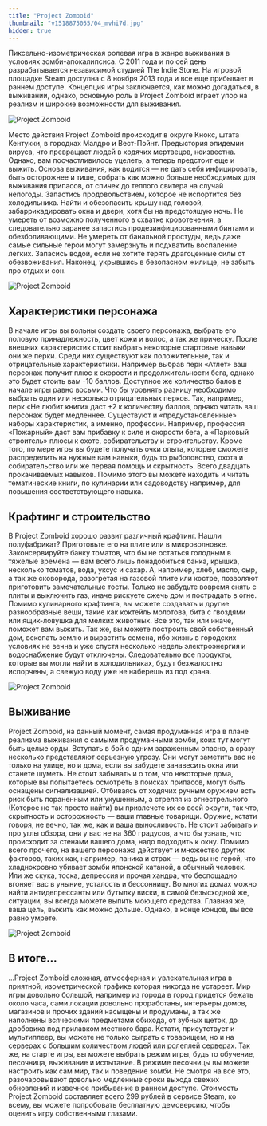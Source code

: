 ```yaml
---
title: "Project Zomboid"
thumbnail: "v1518875055/04_mvhi7d.jpg"
hidden: true
---
```


Пиксельно-изометрическая ролевая игра в жанре выживания в условиях зомби-апокалипсиса. С 2011 года и по сей день разрабатывается независимой студией The Indie Stone. На игровой площадке Steam доступна с 8 ноября 2013 года и все еще прибывает в раннем доступе. Концепция игры заключается, как можно догадаться, в выживании, однако, основную роль в Project Zomboid играет упор на реализм и широкие возможности для выживания.

![Project Zomboid][image-1]

Место действия Project Zomboid происходит в округе Кнокс, штата Кентукки, в городках Малдро и Вест-Пойнт. Предыстория эпидемии вируса, что превращает людей в ходячих мертвецов, неизвестна. Однако, вам посчастливилось уцелеть, а теперь предстоит еще и выжить. Основа выживания, как водится — не дать себя инфицировать, быть осторожнее и тише, собрать как можно больше необходимых для выживания припасов, от спичек до теплого свитера на случай непогоды. Запастись продовольствием, которое не испортится без холодильника. Найти и обезопасить крышу над головой, забаррикадировать окна и двери, хотя бы на предстоящую ночь. Не умереть от возможно полученного в схватке кровотечения, а следовательно заранее запастись продезинфицированными бинтами и обезболивающими. Не умереть от банальной простуды, ведь даже самые сильные герои могут замерзнуть и подхватить воспаление легких. Запасись водой, если не хотите терять драгоценные силы от обезвоживания. Наконец, укрывшись в безопасном жилище, не забыть про отдых и сон.

![Project Zomboid][image-2]

## Характеристики персонажа

В начале игры вы вольны создать своего персонажа, выбрать его половую принадлежность, цвет кожи и волос, а так же прическу. После внешних характеристик стоит выбрать некоторые стартовые навыки они же перки. Среди них существуют как положительные, так и отрицательные характеристики. Например выбрав перк «Атлет» ваш персонаж получит плюс к скорости и продолжительности бега, однако это будет стоить вам -10 баллов. Доступное же количество балов в начале игры равно восьми. Что бы уровнять разницу необходимо выбрать один или несколько отрицательных перков. Так, например, перк «Не любит книги» даст +2 к количеству баллов, однако читать ваш персонаж будет медленнее. Существуют и «предустановленные» наборы характеристик, а именно, профессии. Например, профессия «Пожарный» даст вам прибавку к силе и скорости бега, а «Парковый строитель» плюсы к охоте, собирательству и строительству. Кроме того, по мере игры вы будете получать очки опыта, которые сможете распределить на нужные вам навыки, будь то рыболовство, охота и собирательство или же первая помощь и скрытность. Всего двадцать прокачиваемых навыков. Помимо этого вы можете находить и читать тематические книги, по кулинарии или садоводству например, для повышения соответствующего навыка.

## Крафтинг и строительство

В Project Zomboid хорошо развит различный крафтинг. Нашли полуфабрикат? Приготовьте его на плите или в микроволновке. Законсервируйте банку томатов, что бы не остаться голодным в тяжелые времена — вам всего лишь понадобиться банка, крышка, несколько томатов, вода, уксус и сахар. А, например, хлеб, масло, сыр, а так же сковорода, разогретая на газовой плите или костре, позволяют приготовить замечательные тосты. Только не забудьте вовремя снять с плиты и выключить газ, иначе рискуете сжечь дом и пострадать в огне. Помимо кулинарного крафтинга, вы можете создавать и другие разнообразные вещи, такие как коктейль молотова, бита с гвоздями или ящик-ловушка для мелких животных. Все это, так или иначе, поможет вам выжить. Так же, вы можете построить свой собственный дом, вскопать землю и вырастить семена, ибо жизнь в городских условиях не вечна и уже спустя несколько недель электроэнергия и водоснабжение будут отключены. Следовательно все продукты, которые вы могли найти в холодильниках, будут безжалостно испорчены, а свежую воду уже не наберешь из под крана.

![Project Zomboid][image-3]

## Выживание

Project Zomboid, на данный момент, самая продуманная игра в плане реализма выживания с самыми продуманными зомби, коих тут могут быть целые орды. Вступать в бой с одним зараженным опасно, а сразу несколько представляют серьезную угрозу. Они могут заметить вас не только на улице, но и дома, если вы забудете занавесить окна или станете шуметь. Не стоит забывать и о том, что некоторые дома, которые вы попытаетесь осмотреть в поисках припасов, могут быть оснащены сигнализацией. Отбиваясь от ходячих ручным оружием есть риск быть пораненным или укушенным, а стреляя из огнестрельного (Которое не так просто найти) вы привлечете их со всей округи, так что, скрытность и осторожность — ваши главные товарищи. Оружие, кстати говоря, не вечно, так же, как и ваша выносливость. Не стоит забывать и про углы обзора, они у вас не на 360 градусов, а что бы узнать, что происходит за стенами вашего дома, надо подходить к окну. Помимо всего прочего, на вашего персонажа действует и множество других факторов, таких как, например, паника и страх — ведь вы не герой, что хладнокровно убивает зомби японской катаной, а обычный человек. Или же скука, тоска, депрессия и прочая хандра, что беспощадно вгоняет вас в уныние, усталость и бессонницу. Во многих домах можно найти антидепрессанты или бутылку виски, в самой безысходной же, ситуации, вы всегда можете выпить моющего средства. Главная же, ваша цель, выжить как можно дольше. Однако, в конце концов, вы все равно умрете.

![Project Zomboid][image-4]

## В итоге…

…Project Zomboid сложная, атмосферная и увлекательная игра в приятной, изометрической графике которая никогда не устареет. Мир игры довольно большой, например из города в город придется бежать около часа, сами локации довольно проработаны, интерьеры домов, магазинов и прочих зданий насыщены и продуманы, а так же наполнены всяческими предметами обихода, от зубных щеток, до дробовика под прилавком местного бара. Кстати, присутствует и мультиплеер, вы можете не только сыграть с товарищем, но и на серверах с большим количеством людей или ролеплей серверах. Так же, на старте игры, вы можете выбрать режим игры, будь то обучение, песочница, выживание и испытание. В режиме песочницы вы можете настроить как сам мир, так и поведение зомби. Не смотря на все это, разочаровывают довольно медленные сроки выхода свежих обновлений и извечное прибывание в раннем доступе. Стоимость Project Zomboid составляет всего 299 рублей в сервисе Steam, ко всему, вы можете попробовать бесплатную демоверсию, чтобы оценить игру собственными глазами.

[image-1]:  https://res.cloudinary.com/milkleaks/image/upload/v1518875055/01_ttzzrj.jpg
[image-2]:  https://res.cloudinary.com/milkleaks/image/upload/v1518875055/02_skgn7m.jpg
[image-3]:  https://res.cloudinary.com/milkleaks/image/upload/v1518875055/03_awlsuf.jpg
[image-4]:  https://res.cloudinary.com/milkleaks/image/upload/v1518875055/04_mvhi7d.jpg